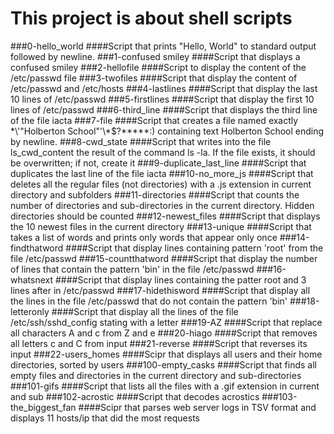 # This project is about shell scripts

###0-hello_world
####Script that prints "Hello, World" to standard output followed by newline.
###1-confused smiley
####Script that displays a confused smiley
###2-hellofile
####Script to display the content of the /etc/passwd file
###3-twofiles
####Script that display the content of /etc/passwd and /etc/hosts
###4-lastlines
####Script that display the last 10 lines of /etc/passwd
###5-firstlines
####Script that display the first 10 lines of /etc/passwd
###6-third_line
####Script that displays the third line of the file iacta
###7-file
####Script that creates a file named exactly \*\\'"Holberton School"\'\\*$\?\*\*\*\*\*:) containing text Holberton School ending by newline.
###8-cwd_state
####Script that writes into the file ls_cwd_content the result of the command ls -la. If the file exists, it should be overwritten; if not, create it
###9-duplicate_last_line
####Script that duplicates the last line of the file iacta
###10-no_more_js
####Script that deletes all the regular files (not directories) with a .js extension in current directory and subfolders
###11-directories
####Script that counts the number of directories and sub-directories in the current directory. Hidden directories should be counted
###12-newest_files
####Script that displays the 10 newest files in the current directory
###13-unique
####Script that takes a list of words and prints only words that appear only once
###14-findthatword
####Script that display lines containing pattern 'root' from the file /etc/passwd
###15-countthatword
####Script that display the number of lines that contain the pattern 'bin' in the file /etc/passwd
###16-whatsnext
####Script that display lines containing the patter root and 3 lines after in /etc/passwd
###17-hidethisword
####Script that display all the lines in the file /etc/passwd that do not contain the pattern 'bin'
###18-letteronly
####Script that display all the lines of the file /etc/ssh/sshd_config stating with a letter
###19-AZ
####Script that replace all characters A and c from Z and e
###20-hiago
####Script that removes all letters c and C from input
###21-reverse
####Script that reverses its input
###22-users_homes
####Scipr that displays all users and their home directories, sorted by users
###100-empty_casks
####Script that finds all empty files and directories in the current directory and sub-directories
###101-gifs
####Script that lists all the files with a .gif extension in current and sub
###102-acrostic
####Script that decodes acrostics
###103-the_biggest_fan
####Scipr that parses web server logs in TSV format and displays 11 hosts/ip that did the most requests
